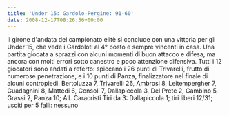 ```yaml
---
title: 'Under 15: Gardolo-Pergine: 91-60'
date: 2008-12-17T08:26:56+00:00
---
```

Il girone d'andata del campionato elitè si conclude con una vittoria per gli Under 15, che vede i Gardoloti al 4° posto e sempre vincenti in casa. Una partita giocata a sprazzi con alcuni momenti di buon attacco e difesa, ma ancora con molti errori sotto canestro e poco attenzione difensiva. Tutti i 12 giocatori sono andati a referto: spiccano i 26 punti di Trivarelli, frutto di numerose penetrazione, e i 10 punti di Panza, finalizzatore nel finale di alcuni contropiedi. Bertoluzza 7, Trivarelli 26, Ambrosi 8, Leitempergher 7, Guadagnini 8, Mattedi 6, Consoli 7, Dallapiccola 3, Del Prete 2, Gambino 5, Grassi 2, Panza 10; All. Caracristi Tiri da 3: Dallapiccola 1; tiri liberi 12/31; usciti per 5 falli: nessuno